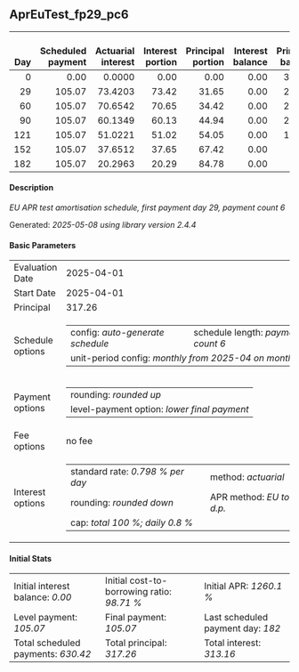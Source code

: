 <h2>AprEuTest_fp29_pc6</h2>
<table>
    <thead style="vertical-align: bottom;">
        <th style="text-align: right;">Day</th>
        <th style="text-align: right;">Scheduled payment</th>
        <th style="text-align: right;">Actuarial interest</th>
        <th style="text-align: right;">Interest portion</th>
        <th style="text-align: right;">Principal portion</th>
        <th style="text-align: right;">Interest balance</th>
        <th style="text-align: right;">Principal balance</th>
        <th style="text-align: right;">Total actuarial interest</th>
        <th style="text-align: right;">Total interest</th>
        <th style="text-align: right;">Total principal</th>
    </thead>
    <tr style="text-align: right;">
        <td class="ci00">0</td>
        <td class="ci01" style="white-space: nowrap;">0.00</td>
        <td class="ci02">0.0000</td>
        <td class="ci03">0.00</td>
        <td class="ci04">0.00</td>
        <td class="ci05">0.00</td>
        <td class="ci06">317.26</td>
        <td class="ci07">0.0000</td>
        <td class="ci08">0.00</td>
        <td class="ci09">0.00</td>
    </tr>
    <tr style="text-align: right;">
        <td class="ci00">29</td>
        <td class="ci01" style="white-space: nowrap;">105.07</td>
        <td class="ci02">73.4203</td>
        <td class="ci03">73.42</td>
        <td class="ci04">31.65</td>
        <td class="ci05">0.00</td>
        <td class="ci06">285.61</td>
        <td class="ci07">73.4203</td>
        <td class="ci08">73.42</td>
        <td class="ci09">31.65</td>
    </tr>
    <tr style="text-align: right;">
        <td class="ci00">60</td>
        <td class="ci01" style="white-space: nowrap;">105.07</td>
        <td class="ci02">70.6542</td>
        <td class="ci03">70.65</td>
        <td class="ci04">34.42</td>
        <td class="ci05">0.00</td>
        <td class="ci06">251.19</td>
        <td class="ci07">144.0745</td>
        <td class="ci08">144.07</td>
        <td class="ci09">66.07</td>
    </tr>
    <tr style="text-align: right;">
        <td class="ci00">90</td>
        <td class="ci01" style="white-space: nowrap;">105.07</td>
        <td class="ci02">60.1349</td>
        <td class="ci03">60.13</td>
        <td class="ci04">44.94</td>
        <td class="ci05">0.00</td>
        <td class="ci06">206.25</td>
        <td class="ci07">204.2094</td>
        <td class="ci08">204.20</td>
        <td class="ci09">111.01</td>
    </tr>
    <tr style="text-align: right;">
        <td class="ci00">121</td>
        <td class="ci01" style="white-space: nowrap;">105.07</td>
        <td class="ci02">51.0221</td>
        <td class="ci03">51.02</td>
        <td class="ci04">54.05</td>
        <td class="ci05">0.00</td>
        <td class="ci06">152.20</td>
        <td class="ci07">255.2315</td>
        <td class="ci08">255.22</td>
        <td class="ci09">165.06</td>
    </tr>
    <tr style="text-align: right;">
        <td class="ci00">152</td>
        <td class="ci01" style="white-space: nowrap;">105.07</td>
        <td class="ci02">37.6512</td>
        <td class="ci03">37.65</td>
        <td class="ci04">67.42</td>
        <td class="ci05">0.00</td>
        <td class="ci06">84.78</td>
        <td class="ci07">292.8828</td>
        <td class="ci08">292.87</td>
        <td class="ci09">232.48</td>
    </tr>
    <tr style="text-align: right;">
        <td class="ci00">182</td>
        <td class="ci01" style="white-space: nowrap;">105.07</td>
        <td class="ci02">20.2963</td>
        <td class="ci03">20.29</td>
        <td class="ci04">84.78</td>
        <td class="ci05">0.00</td>
        <td class="ci06">0.00</td>
        <td class="ci07">313.1791</td>
        <td class="ci08">313.16</td>
        <td class="ci09">317.26</td>
    </tr>
</table>
<h4>Description</h4>
<p><i>EU APR test amortisation schedule, first payment day 29, payment count 6</i></p>
<p>Generated: <i>2025-05-08 using library version 2.4.4</i></p>
<h4>Basic Parameters</h4>
<table>
    <tr>
        <td>Evaluation Date</td>
        <td>2025-04-01</td>
    </tr>
    <tr>
        <td>Start Date</td>
        <td>2025-04-01</td>
    </tr>
    <tr>
        <td>Principal</td>
        <td>317.26</td>
    </tr>
    <tr>
        <td>Schedule options</td>
        <td>
            <table>
                <tr>
                    <td>config: <i>auto-generate schedule</i></td>
                    <td>schedule length: <i><i>payment count</i> 6</i></td>
                </tr>
                <tr>
                    <td colspan="2" style="white-space: nowrap;">unit-period config: <i>monthly from 2025-04 on month-end</i></td>
                </tr>
            </table>
        </td>
    </tr>
    <tr>
        <td>Payment options</td>
        <td>
            <table>
                <tr>
                    <td>rounding: <i>rounded up</i></td>
                </tr>
                <tr>
                    <td>level-payment option: <i>lower&nbsp;final&nbsp;payment</i></td>
                </tr>
            </table>
        </td>
    </tr>
    <tr>
        <td>Fee options</td>
        <td>no fee
        </td>
    </tr>
    <tr>
        <td>Interest options</td>
        <td>
            <table>
                <tr>
                    <td>standard rate: <i>0.798 % per day</i></td>
                    <td>method: <i>actuarial</i></td>
                </tr>
                <tr>
                    <td>rounding: <i>rounded down</i></td>
                    <td>APR method: <i>EU to 1 d.p.</i></td>
                </tr>
                <tr>
                    <td colspan="2">cap: <i>total 100 %; daily 0.8 %</td>
                </tr>
            </table>
        </td>
    </tr>
</table>
<h4>Initial Stats</h4>
<table>
    <tr>
        <td>Initial interest balance: <i>0.00</i></td>
        <td>Initial cost-to-borrowing ratio: <i>98.71 %</i></td>
        <td>Initial APR: <i>1260.1 %</i></td>
    </tr>
    <tr>
        <td>Level payment: <i>105.07</i></td>
        <td>Final payment: <i>105.07</i></td>
        <td>Last scheduled payment day: <i>182</i></td>
    </tr>
    <tr>
        <td>Total scheduled payments: <i>630.42</i></td>
        <td>Total principal: <i>317.26</i></td>
        <td>Total interest: <i>313.16</i></td>
    </tr>
</table>